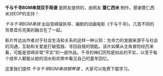 

**千与千寻BGM串烧双手简谱** 是网友提供的，由网友 **薏仁西米** 制作，感谢薏仁西米对EOP的支持！

_千与千寻BGM串烧_ 出自宫崎骏执导、编剧的动画电影《千与千寻》。几首不同的背景音乐完美的融合在了一起。

影片传达出作者对于社会生活和关系的这样一种认知：生命力的发掘来源于与社会的沟通，互助和关爱是打破孤独、寻回自我的钥匙。该片如果从主角冒险经历来看，可能是宫崎非常“平实”的一部作品。千寻的神幻历险是如此的平实，以至于每个成年人都能从她的泪水和欢笑中看见自己的童年回忆。

这里我们提供 _千与千寻BGM串烧钢琴谱_ ，大家可以免费下载学习。

